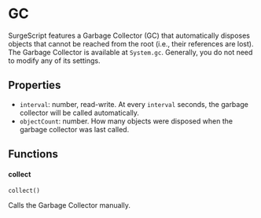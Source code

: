 GC
==

SurgeScript features a Garbage Collector (GC) that automatically disposes objects that cannot be reached from the root (i.e., their references are lost). The Garbage Collector is available at `System.gc`. Generally, you do not need to modify any of its settings.

Properties
----------

* `interval`: number, read-write. At every `interval` seconds, the garbage collector will be called automatically.
* `objectCount`: number. How many objects were disposed when the garbage collector was last called.

Functions
---------

#### collect

`collect()`

Calls the Garbage Collector manually.